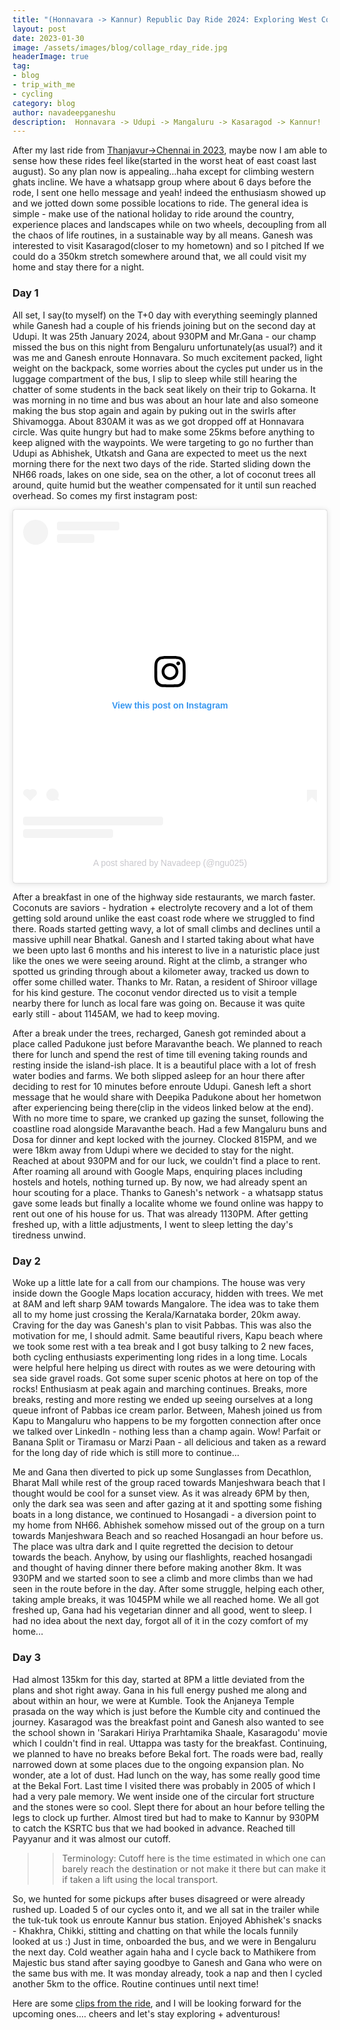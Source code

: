 ```yaml
---
title: "(Honnavara -> Kannur) Republic Day Ride 2024: Exploring West Coast"
layout: post
date: 2023-01-30
image: /assets/images/blog/collage_rday_ride.jpg
headerImage: true
tag:
- blog
- trip_with_me
- cycling 
category: blog
author: navadeepganeshu
description:  Honnavara -> Udupi -> Mangaluru -> Kasaragod -> Kannur!
---
```


After my last ride from [Thanjavur->Chennai in 2023](https://navadeepganeshu.github.io/iday-ride-tn/), maybe now I am able to sense how these rides feel like(started in the worst heat of east coast last august). So any plan now is appealing...haha except for climbing western ghats incline. We have a whatsapp group where about 6 days before the rode, I sent one hello message and yeah! indeed the enthusiasm showed up and we jotted down some possible locations to ride. The general idea is simple - make use of the national holiday to ride around the country, experience places and landscapes while on two wheels, decoupling from all the chaos of life routines, in a sustainable way by all means. Ganesh was interested to visit Kasaragod(closer to my hometown) and so I pitched If we could do a 350km stretch somewhere around that, we all could visit my home and stay there for a night.  

### Day 1

All set, I say(to myself) on the T+0 day with everything seemingly planned while Ganesh had a couple of his friends joining but on the second day at Udupi. It was 25th January 2024, about 930PM and Mr.Gana - our champ missed the bus on this night from Bengaluru unfortunately(as usual?) and it was me and Ganesh enroute Honnavara. So much excitement packed, light weight on the backpack, some worries about the cycles put under us in the luggage compartment of the bus, I slip to sleep while still hearing the chatter of some students in the back seat likely on their trip to Gokarna. It was morning in no time and bus was about an hour late and also someone making the bus stop again and again by puking out in the swirls after Shivamogga. About 830AM it was as we got dropped off at Honnavara circle. Was quite hungry but had to make some 25kms before anything to keep aligned with the waypoints. We were targeting to go no further than Udupi as Abhishek, Utkatsh and Gana are expected to meet us the next morning there for the next two days of the ride. Started sliding down the NH66 roads, lakes on one side, sea on the other, a lot of coconut trees all around, quite humid but the weather compensated for it until sun reached overhead. So comes my first instagram post:

<blockquote class="instagram-media" data-instgrm-captioned data-instgrm-permalink="https://www.instagram.com/p/C2sLd2uodYG/?utm_source=ig_embed&amp;utm_campaign=loading" data-instgrm-version="14" style=" background:#FFF; border:0; border-radius:3px; box-shadow:0 0 1px 0 rgba(0,0,0,0.5),0 1px 10px 0 rgba(0,0,0,0.15); margin: 1px; max-width:540px; min-width:326px; padding:0; width:99.375%; width:-webkit-calc(100% - 2px); width:calc(100% - 2px);"><div style="padding:16px;"> <a href="https://www.instagram.com/p/C2sLd2uodYG/?utm_source=ig_embed&amp;utm_campaign=loading" style=" background:#FFFFFF; line-height:0; padding:0 0; text-align:center; text-decoration:none; width:100%;" target="_blank"> <div style=" display: flex; flex-direction: row; align-items: center;"> <div style="background-color: #F4F4F4; border-radius: 50%; flex-grow: 0; height: 40px; margin-right: 14px; width: 40px;"></div> <div style="display: flex; flex-direction: column; flex-grow: 1; justify-content: center;"> <div style=" background-color: #F4F4F4; border-radius: 4px; flex-grow: 0; height: 14px; margin-bottom: 6px; width: 100px;"></div> <div style=" background-color: #F4F4F4; border-radius: 4px; flex-grow: 0; height: 14px; width: 60px;"></div></div></div><div style="padding: 19% 0;"></div> <div style="display:block; height:50px; margin:0 auto 12px; width:50px;"><svg width="50px" height="50px" viewBox="0 0 60 60" version="1.1" xmlns="https://www.w3.org/2000/svg" xmlns:xlink="https://www.w3.org/1999/xlink"><g stroke="none" stroke-width="1" fill="none" fill-rule="evenodd"><g transform="translate(-511.000000, -20.000000)" fill="#000000"><g><path d="M556.869,30.41 C554.814,30.41 553.148,32.076 553.148,34.131 C553.148,36.186 554.814,37.852 556.869,37.852 C558.924,37.852 560.59,36.186 560.59,34.131 C560.59,32.076 558.924,30.41 556.869,30.41 M541,60.657 C535.114,60.657 530.342,55.887 530.342,50 C530.342,44.114 535.114,39.342 541,39.342 C546.887,39.342 551.658,44.114 551.658,50 C551.658,55.887 546.887,60.657 541,60.657 M541,33.886 C532.1,33.886 524.886,41.1 524.886,50 C524.886,58.899 532.1,66.113 541,66.113 C549.9,66.113 557.115,58.899 557.115,50 C557.115,41.1 549.9,33.886 541,33.886 M565.378,62.101 C565.244,65.022 564.756,66.606 564.346,67.663 C563.803,69.06 563.154,70.057 562.106,71.106 C561.058,72.155 560.06,72.803 558.662,73.347 C557.607,73.757 556.021,74.244 553.102,74.378 C549.944,74.521 548.997,74.552 541,74.552 C533.003,74.552 532.056,74.521 528.898,74.378 C525.979,74.244 524.393,73.757 523.338,73.347 C521.94,72.803 520.942,72.155 519.894,71.106 C518.846,70.057 518.197,69.06 517.654,67.663 C517.244,66.606 516.755,65.022 516.623,62.101 C516.479,58.943 516.448,57.996 516.448,50 C516.448,42.003 516.479,41.056 516.623,37.899 C516.755,34.978 517.244,33.391 517.654,32.338 C518.197,30.938 518.846,29.942 519.894,28.894 C520.942,27.846 521.94,27.196 523.338,26.654 C524.393,26.244 525.979,25.756 528.898,25.623 C532.057,25.479 533.004,25.448 541,25.448 C548.997,25.448 549.943,25.479 553.102,25.623 C556.021,25.756 557.607,26.244 558.662,26.654 C560.06,27.196 561.058,27.846 562.106,28.894 C563.154,29.942 563.803,30.938 564.346,32.338 C564.756,33.391 565.244,34.978 565.378,37.899 C565.522,41.056 565.552,42.003 565.552,50 C565.552,57.996 565.522,58.943 565.378,62.101 M570.82,37.631 C570.674,34.438 570.167,32.258 569.425,30.349 C568.659,28.377 567.633,26.702 565.965,25.035 C564.297,23.368 562.623,22.342 560.652,21.575 C558.743,20.834 556.562,20.326 553.369,20.18 C550.169,20.033 549.148,20 541,20 C532.853,20 531.831,20.033 528.631,20.18 C525.438,20.326 523.257,20.834 521.349,21.575 C519.376,22.342 517.703,23.368 516.035,25.035 C514.368,26.702 513.342,28.377 512.574,30.349 C511.834,32.258 511.326,34.438 511.181,37.631 C511.035,40.831 511,41.851 511,50 C511,58.147 511.035,59.17 511.181,62.369 C511.326,65.562 511.834,67.743 512.574,69.651 C513.342,71.625 514.368,73.296 516.035,74.965 C517.703,76.634 519.376,77.658 521.349,78.425 C523.257,79.167 525.438,79.673 528.631,79.82 C531.831,79.965 532.853,80.001 541,80.001 C549.148,80.001 550.169,79.965 553.369,79.82 C556.562,79.673 558.743,79.167 560.652,78.425 C562.623,77.658 564.297,76.634 565.965,74.965 C567.633,73.296 568.659,71.625 569.425,69.651 C570.167,67.743 570.674,65.562 570.82,62.369 C570.966,59.17 571,58.147 571,50 C571,41.851 570.966,40.831 570.82,37.631"></path></g></g></g></svg></div><div style="padding-top: 8px;"> <div style=" color:#3897f0; font-family:Arial,sans-serif; font-size:14px; font-style:normal; font-weight:550; line-height:18px;">View this post on Instagram</div></div><div style="padding: 12.5% 0;"></div> <div style="display: flex; flex-direction: row; margin-bottom: 14px; align-items: center;"><div> <div style="background-color: #F4F4F4; border-radius: 50%; height: 12.5px; width: 12.5px; transform: translateX(0px) translateY(7px);"></div> <div style="background-color: #F4F4F4; height: 12.5px; transform: rotate(-45deg) translateX(3px) translateY(1px); width: 12.5px; flex-grow: 0; margin-right: 14px; margin-left: 2px;"></div> <div style="background-color: #F4F4F4; border-radius: 50%; height: 12.5px; width: 12.5px; transform: translateX(9px) translateY(-18px);"></div></div><div style="margin-left: 8px;"> <div style=" background-color: #F4F4F4; border-radius: 50%; flex-grow: 0; height: 20px; width: 20px;"></div> <div style=" width: 0; height: 0; border-top: 2px solid transparent; border-left: 6px solid #f4f4f4; border-bottom: 2px solid transparent; transform: translateX(16px) translateY(-4px) rotate(30deg)"></div></div><div style="margin-left: auto;"> <div style=" width: 0px; border-top: 8px solid #F4F4F4; border-right: 8px solid transparent; transform: translateY(16px);"></div> <div style=" background-color: #F4F4F4; flex-grow: 0; height: 12px; width: 16px; transform: translateY(-4px);"></div> <div style=" width: 0; height: 0; border-top: 8px solid #F4F4F4; border-left: 8px solid transparent; transform: translateY(-4px) translateX(8px);"></div></div></div> <div style="display: flex; flex-direction: column; flex-grow: 1; justify-content: center; margin-bottom: 24px;"> <div style=" background-color: #F4F4F4; border-radius: 4px; flex-grow: 0; height: 14px; margin-bottom: 6px; width: 224px;"></div> <div style=" background-color: #F4F4F4; border-radius: 4px; flex-grow: 0; height: 14px; width: 144px;"></div></div></a><p style=" color:#c9c8cd; font-family:Arial,sans-serif; font-size:14px; line-height:17px; margin-bottom:0; margin-top:8px; overflow:hidden; padding:8px 0 7px; text-align:center; text-overflow:ellipsis; white-space:nowrap;"><a href="https://www.instagram.com/p/C2sLd2uodYG/?utm_source=ig_embed&amp;utm_campaign=loading" style=" color:#c9c8cd; font-family:Arial,sans-serif; font-size:14px; font-style:normal; font-weight:normal; line-height:17px; text-decoration:none;" target="_blank">A post shared by Navadeep (@ngu025)</a></p></div></blockquote> <script async src="//www.instagram.com/embed.js"></script>

After a breakfast in one of the highway side restaurants, we march faster. Coconuts are saviors - hydration + electrolyte recovery and a lot of them getting sold around unlike the east coast rode where we struggled to find there. Roads started getting wavy, a lot of small climbs and declines until a massive uphill near Bhatkal. Ganesh and I started taking about what have we been upto last 6 months and his interest to live in a naturistic place just like the ones we were seeing around. Right at the climb, a stranger who spotted us grinding through about a kilometer away, tracked us down to offer some chilled water. Thanks to Mr. Ratan, a resident of Shiroor village for his kind gesture. The coconut vendor directed us to visit a temple nearby there for lunch as local fare was going on. Because it was quite early still - about 1145AM, we had to keep moving.

After a break under the trees, recharged, Ganesh got reminded about a place called Padukone just before Maravanthe beach. We planned to reach there for lunch and spend the rest of time till evening taking rounds and resting inside the island-ish place. It is a beautiful place with a lot of fresh water bodies and farms. We both slipped asleep for an hour there after deciding to rest for 10 minutes before enroute Udupi. Ganesh left a short message that he would share with Deepika Padukone about her hometwon after experiencing being there(clip in the videos linked below at the end). With no more time to spare, we cranked up gazing the sunset, following the coastline road alongside Maravanthe beach. Had a few Mangaluru buns and Dosa for dinner and kept locked with the journey. Clocked 815PM, and we were 18km away from Udupi where we decided to stay for the night. Reached at about 930PM and for our luck, we couldn't find a place to rent. After roaming all around with Google Maps, enquiring places including hostels and hotels, nothing turned up. By now, we had already spent an hour scouting for a place. Thanks to Ganesh's network - a whatsapp status gave some leads but finally a localite whome we found online was happy to rent out one of his house for us. That was already 1130PM. After getting freshed up, with a little adjustments, I went to sleep letting the day's tiredness unwind.

<div class="strava-embed-placeholder" data-embed-type="activity" data-embed-id="10634273618" data-style="standard"></div><script src="https://strava-embeds.com/embed.js"></script>

### Day 2

Woke up a little late for a call from our champions. The house was very inside down the Google Maps location accuracy, hidden with trees. We met at 8AM and left sharp 9AM towards Mangalore. The idea was to take them all to my home just crossing the Kerala/Karnataka border, 20km away. Craving for the day was Ganesh's plan to visit Pabbas. This was also the motivation for me, I should admit. Same beautiful rivers, Kapu beach where we took some rest with a tea break and I got busy talking to 2 new faces, both cycling enthusiasts experimenting long rides in a long time. Locals were helpful here helping us direct with routes as we were detouring with sea side gravel roads. Got some super scenic photos at here on top of the rocks! Enthusiasm at peak again and marching continues. Breaks, more breaks, resting and more resting we ended up seeing ourselves at a long queue infront of Pabbas ice cream parlor. Between, Mahesh joined us from Kapu to Mangaluru who happens to be my forgotten connection after once we talked over LinkedIn - nothing less than a champ again. Wow! Parfait or Banana Split or Tiramasu or Marzi Paan - all delicious and taken as a reward for the long day of ride which is still more to continue...

Me and Gana then diverted to pick up some Sunglasses from Decathlon, Bharat Mall while rest of the group raced towards Manjeshwara beach that I thought would be cool for a sunset view. As it was already 6PM by then, only the dark sea was seen and after gazing at it and spotting some fishing boats in a long distance, we continued to Hosangadi - a diversion point to my home from NH66. Abhishek somehow missed out of the group on a turn towards Manjeshwara Beach and so reached Hosangadi an hour before us. The place was ultra dark and I quite regretted the decision to detour towards the beach. Anyhow, by using our flashlights, reached hosangadi and thought of having dinner there before making another 8km. It was 930PM and we started soon to see a climb and more climbs than we had seen in the route before in the day. After some struggle, helping each other, taking ample breaks, it was 1045PM while we all reached home. We all got freshed up, Gana had his vegetarian dinner and all good, went to sleep. I had no idea about the next day, forgot all of it in the cozy comfort of my home...

<div class="strava-embed-placeholder" data-embed-type="activity" data-embed-id="10641522211" data-style="standard"></div><script src="https://strava-embeds.com/embed.js"></script>

### Day 3

Had almost 135km for this day, started at 8PM a little deviated from the plans and shot right away. Gana in his full energy pushed me along and about within an hour, we were at Kumble. Took the Anjaneya Temple prasada on the way which is just before the Kumble city and continued the journey. Kasaragod was the breakfast point and Ganesh also wanted to see the school shown in 'Sarakari Hiriya Prarhtamika Shaale, Kasaragodu' movie which I couldn't find in real. Uttappa was tasty for the breakfast. Continuing, we planned to have no breaks before Bekal fort. The roads were bad, really narrowed down at some places due to the ongoing expansion plan. No wonder, ate a lot of dust. Had lunch on the way, has some really good time at the Bekal Fort. Last time I visited there was probably in 2005 of which I had a very pale memory. We went inside one of the circular fort structure and the stones were so cool. Slept there for about an hour before telling the legs to clock up further. Almost tired but had to make to Kannur by 930PM to catch the KSRTC bus that we had booked in advance. Reached till Payyanur and it was almost our cutoff. 

>> Terminology: Cutoff here is the time estimated in which one can barely reach the destination or not make it there but can make it if taken a lift using the local transport.

So, we hunted for some pickups after buses disagreed or were already rushed up. Loaded 5 of our cycles onto it, and we all sat in the trailer while the tuk-tuk took us enroute Kannur bus station. Enjoyed Abhishek's snacks - Khakhra, Chikki, stitting and chatting on that while the locals funnily looked at us :)
Just in time, onboarded the bus, and we were in Bengaluru the next day. Cold weather again haha and I cycle back to Mathikere from Majestic bus stand after saying goodbye to Ganesh and Gana who were on the same bus with me. It was monday already, took a nap and then I cycled another 5km to the office. Routine continues until next time!

<div class="strava-embed-placeholder" data-embed-type="activity" data-embed-id="10648535706" data-style="standard"></div><script src="https://strava-embeds.com/embed.js"></script>

Here are some [clips from the ride](https://photos.app.goo.gl/wjNkayuoyS3SbUFq7), and I will be looking forward for the upcoming ones.... cheers and let's stay exploring + adventurous!